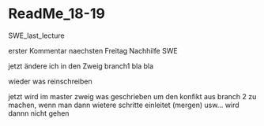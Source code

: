 # ReadMe_18-19
SWE_last_lecture

erster Kommentar
naechsten Freitag Nachhilfe SWE

jetzt ändere ich in den Zweig branch1
bla bla

wieder was reinschreiben



jetzt wird im master zweig was geschrieben um den konfikt aus branch 2 zu machen, wenn man dann wietere schritte einleitet (mergen) usw... wird dannn nicht gehen

